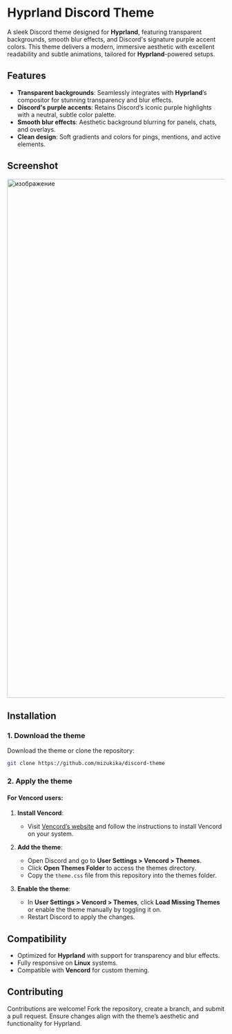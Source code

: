 # Hyprland Discord Theme

A sleek Discord theme designed for **Hyprland**, featuring transparent backgrounds, smooth blur effects, and Discord's signature purple accent colors. This theme delivers a modern, immersive aesthetic with excellent readability and subtle animations, tailored for **Hyprland**-powered setups.

## Features

- **Transparent backgrounds**: Seamlessly integrates with **Hyprland**’s compositor for stunning transparency and blur effects.
- **Discord's purple accents**: Retains Discord’s iconic purple highlights with a neutral, subtle color palette.
- **Smooth blur effects**: Aesthetic background blurring for panels, chats, and overlays.
- **Clean design**: Soft gradients and colors for pings, mentions, and active elements.

## Screenshot
<img width="1917" height="1198" alt="изображение" src="https://github.com/user-attachments/assets/6c89a1ad-9c1e-453b-b506-e7443f183d3f" />



## Installation

### 1. Download the theme

Download the theme or clone the repository:

```bash
git clone https://github.com/mizukika/discord-theme
```

### 2. Apply the theme

#### **For Vencord users**:

1. **Install Vencord**:
   - Visit [Vencord’s website](https://vencord.dev/) and follow the instructions to install Vencord on your system.

2. **Add the theme**:
   - Open Discord and go to **User Settings > Vencord > Themes**.
   - Click **Open Themes Folder** to access the themes directory.
   - Copy the `theme.css` file from this repository into the themes folder.

3. **Enable the theme**:
   - In **User Settings > Vencord > Themes**, click **Load Missing Themes** or enable the theme manually by toggling it on.
   - Restart Discord to apply the changes.


## Compatibility

- Optimized for **Hyprland** with support for transparency and blur effects.
- Fully responsive on **Linux** systems.
- Compatible with **Vencord** for custom theming.

## Contributing

Contributions are welcome! Fork the repository, create a branch, and submit a pull request. Ensure changes align with the theme’s aesthetic and functionality for Hyprland.
